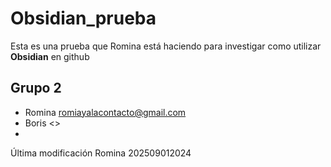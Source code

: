 # Obsidian_prueba

Esta es una prueba que Romina está haciendo para investigar como utilizar **Obsidian** en github

## Grupo 2

* Romina <romiayalacontacto@gmail.com>
* Boris <>
* 


Última modificación Romina 202509012024 
